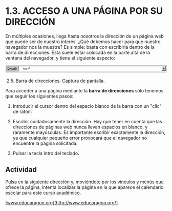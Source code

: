 
# 1.3. ACCESO A UNA PÁGINA POR SU DIRECCIÓN

En múltiples ocasiones, llega hasta nosotros la dirección de un página web que puede ser de nuestro interés. ¿Qué debemos hacer para que nuestro navegador nos la muestre? Es simple: basta con escribirla dentro de la barra de direcciones. Ésta suele estar colocada en la parte alta de la ventana del navegador, y tiene el siguiente aspecto:


![](img/direccion.jpg)

 2.5. Barra de direcciones. Captura de pantalla.

Para acceder a una página mediante la **barra de direcciones** sólo tenemos que seguir los siguientes pasos:

1. Introducir el cursor dentro del espacio blanco de la barra con un "clic" de ratón.

2. Escribir cuidadosamente la dirección. Hay que tener en cuenta que las direcciones de páginas web nunca llevan espacios en blanco, y raramente mayúsculas. Es importante escribir exactamente la dirección, ya que cualquier pequeño error provocará que el navegador no encuentre la página solicitada.

3. Pulsar la tecla Intro del teclado.

## Actividad

Pulsa en la siguiente dirección y, moviéndote por los vínculos y menús que ofrece la página, intenta localizar la página en la que aparece el calendario escolar para este curso académico.

[www.educaragon.org](http://www.educaragon.org/)

